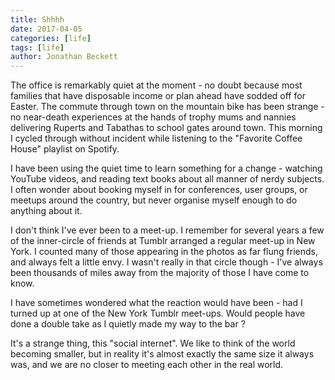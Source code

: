 ```yaml
---
title: Shhhh
date: 2017-04-05
categories: [life]
tags: [life]
author: Jonathan Beckett
---
```


The office is remarkably quiet at the moment - no doubt because most families that have disposable income or plan ahead have sodded off for Easter. The commute through town on the mountain bike has been strange - no near-death experiences at the hands of trophy mums and nannies delivering Ruperts and Tabathas to school gates around town. This morning I cycled through without incident while listening to the "Favorite Coffee House" playlist on Spotify.

I have been using the quiet time to learn something for a change - watching YouTube videos, and reading text books about all manner of nerdy subjects. I often wonder about booking myself in for conferences, user groups, or meetups around the country, but never organise myself enough to do anything about it.

I don't think I've ever been to a meet-up. I remember for several years a few of the inner-circle of friends at Tumblr arranged a regular meet-up in New York. I counted many of those appearing in the photos as far flung friends, and always felt a little envy. I wasn't really in that circle though - I've always been thousands of miles away from the majority of those I have come to know.

I have sometimes wondered what the reaction would have been - had I turned up at one of the New York Tumblr meet-ups. Would people have done a double take as I quietly made my way to the bar ?

It's a strange thing, this "social internet". We like to think of the world becoming smaller, but in reality it's almost exactly the same size it always was, and we are no closer to meeting each other in the real world.